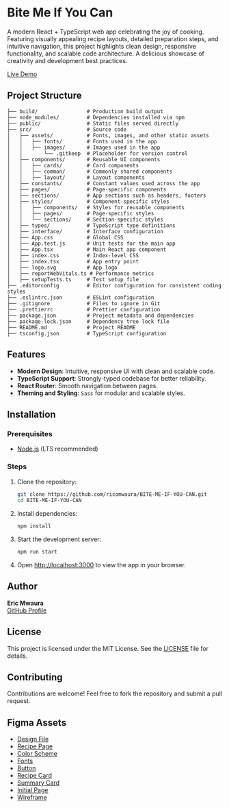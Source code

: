 # Bite Me If You Can

A modern React + TypeScript web app celebrating the joy of cooking. Featuring visually appealing recipe layouts, detailed preparation steps, and intuitive navigation, this project highlights clean design, responsive functionality, and scalable code architecture. A delicious showcase of creativity and development best practices.

[Live Demo](https://ricomwaura.github.io/BITE-ME-IF-YOU-CAN/)

## Project Structure

```
├── build/                # Production build output
├── node_modules/         # Dependencies installed via npm
├── public/               # Static files served directly
├── src/                  # Source code
│   ├── assets/           # Fonts, images, and other static assets
│   │   ├── fonts/        # Fonts used in the app
│   │   ├── images/       # Images used in the app
│   │       └── .gitkeep  # Placeholder for version control
│   ├── components/       # Reusable UI components
│   │   ├── cards/        # Card components
│   │   ├── common/       # Commonly shared components
│   │   ├── layout/       # Layout components
│   ├── constants/        # Constant values used across the app
│   ├── pages/            # Page-specific components
│   ├── sections/         # App sections such as headers, footers
│   ├── styles/           # Component-specific styles
│   │   ├── components/   # Styles for reusable components
│   │   ├── pages/        # Page-specific styles
│   │   └── sections/     # Section-specific styles
│   ├── types/            # TypeScript type definitions
│   ├── interface/        # Interface configuration 
│   ├── App.css           # Global CSS
│   ├── App.test.js       # Unit tests for the main app
│   ├── App.tsx           # Main React app component
│   ├── index.css         # Index-level CSS
│   ├── index.tsx         # App entry point
│   ├── logo.svg          # App logo
│   ├── reportWebVitals.ts # Performance metrics
│   ├── setupTests.ts     # Test setup file
├── .editorconfig         # Editor configuration for consistent coding styles
├── .eslintrc.json        # ESLint configuration
├── .gitignore            # Files to ignore in Git
├── .prettierrc           # Prettier configuration
├── package.json          # Project metadata and dependencies
├── package-lock.json     # Dependency tree lock file
├── README.md             # Project README
├── tsconfig.json         # TypeScript configuration
```

## Features

- **Modern Design**: Intuitive, responsive UI with clean and scalable code.
- **TypeScript Support**: Strongly-typed codebase for better reliability.
- **React Router**: Smooth navigation between pages.
- **Theming and Styling**: `Sass` for modular and scalable styles.

## Installation

### Prerequisites

- [Node.js](https://nodejs.org/) (LTS recommended)

### Steps

1. Clone the repository:
   ```bash
   git clone https://github.com/ricomwaura/BITE-ME-IF-YOU-CAN.git
   cd BITE-ME-IF-YOU-CAN
   ```

2. Install dependencies:
   ```bash
   npm install
   ```

3. Start the development server:
   ```bash
   npm run start
   ```

4. Open [http://localhost:3000](http://localhost:3000) to view the app in your browser.

## Author

**Eric Mwaura**  
[GitHub Profile](https://github.com/ricomwaura)

## License

This project is licensed under the MIT License. See the [LICENSE](LICENSE) file for details.

## Contributing

Contributions are welcome! Feel free to fork the repository and submit a pull request.

## Figma Assets
* [Design File](https://github.com/ricomwaura/BITE-ME-IF-YOU-CAN/releases/download/v1.0.0/Bite.Me.If.You.Can.fig)
* [Recipe Page](https://github.com/ricomwaura/BITE-ME-IF-YOU-CAN/releases/download/v1.0.0/MacBook.Pro.16_.-.2.png)
* [Color Scheme](https://github.com/ricomwaura/BITE-ME-IF-YOU-CAN/releases/download/v1.0.0/Color.Schemes.1.png)
* [Fonts](https://github.com/ricomwaura/BITE-ME-IF-YOU-CAN/releases/download/v1.0.0/Fonts.png)
* [Button](https://github.com/ricomwaura/BITE-ME-IF-YOU-CAN/releases/download/v1.0.0/primary-button.png)
* [Recipe Card](https://github.com/ricomwaura/BITE-ME-IF-YOU-CAN/releases/download/v1.0.0/iPad.mini.8.3.-.1.png)
* [Summary Card](https://github.com/ricomwaura/BITE-ME-IF-YOU-CAN/releases/download/v1.0.0/iPad.mini.8.3.-.2.png)
* [Initial Page](https://github.com/ricomwaura/BITE-ME-IF-YOU-CAN/releases/download/v1.0.0/iPad.mini.8.3.-.3.png)
* [Wireframe](https://github.com/ricomwaura/BITE-ME-IF-YOU-CAN/releases/download/v1.0.0/MacBook.Pro.16_.-.1.png)